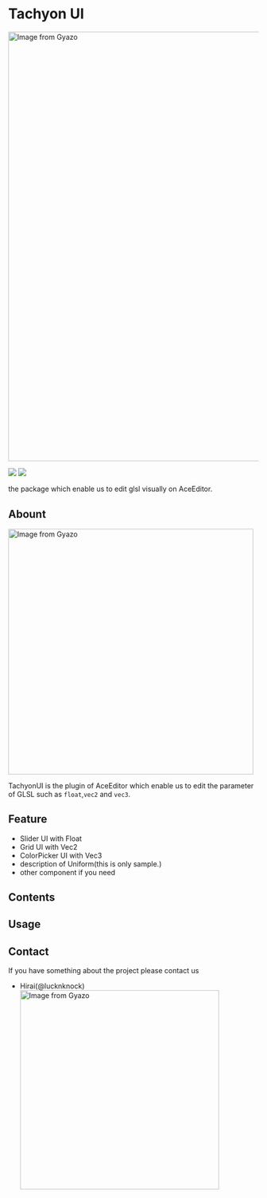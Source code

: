 # Tachyon UI
<a href="https://gyazo.com/617f9acd21fe9a3f7c7d44be2875bd96"><img src="https://i.gyazo.com/617f9acd21fe9a3f7c7d44be2875bd96.gif" alt="Image from Gyazo" width="862.5"/></a>

<img src="https://img.shields.io/badge/npm-preparing-dddddd.svg?longCache=true">
<img src="https://img.shields.io/badge/yarn-preparing-dddddd.svg?longCache=true">

the package which enable us to edit glsl visually on AceEditor.

## Abount
<a href="https://gyazo.com/04b9e3ae6321c79a14e0b37e34950c94"><img src="https://i.gyazo.com/04b9e3ae6321c79a14e0b37e34950c94.gif" alt="Image from Gyazo" width="492.5"/></a>

TachyonUI is the plugin of AceEditor which enable us to edit the parameter of GLSL such as `float`,`vec2` and `vec3`.
## Feature
- Slider UI with Float
- Grid UI with Vec2
- ColorPicker UI with Vec3
- description of Uniform(this is only sample.)
- other component if you need
## Contents
## Usage
## Contact
If you have something about the project please contact us
- Hirai(@lucknknock)
<a href="https://gyazo.com/59f3c7234410054b27441adae39f6dae"><img src="https://i.gyazo.com/59f3c7234410054b27441adae39f6dae.png" alt="Image from Gyazo" width="400"/></a>
